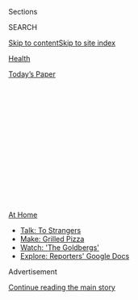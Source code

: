 <div id="app">

<div>

<div>

<div>

<div class="NYTAppHideMasthead css-1q2w90k e1suatyy0">

<div class="section css-ui9rw0 e1suatyy2">

<div class="css-eph4ug er09x8g0">

<div class="css-6n7j50">

</div>

<span class="css-1dv1kvn">Sections</span>

<div class="css-10488qs">

<span class="css-1dv1kvn">SEARCH</span>

</div>

[Skip to content](#site-content)[Skip to site
index](#site-index)

</div>

<div id="masthead-section-label" class="css-1wr3we4 eaxe0e00">

[Health](https://www.nytimes3xbfgragh.onion/section/health)

</div>

<div class="css-10698na e1huz5gh0">

</div>

</div>

<div id="masthead-bar-one" class="section hasLinks css-15hmgas e1csuq9d3">

<div class="css-uqyvli e1csuq9d0">

</div>

<div class="css-1uqjmks e1csuq9d1">

</div>

<div class="css-9e9ivx">

[](https://myaccount.nytimes3xbfgragh.onion/auth/login?response_type=cookie&client_id=vi)

</div>

<div class="css-1bvtpon e1csuq9d2">

[Today’s
Paper](https://www.nytimes3xbfgragh.onion/section/todayspaper)

</div>

</div>

</div>

</div>

<div data-aria-hidden="false">

<div id="site-content" data-role="main">

<div>

<div class="css-1aor85t" style="opacity:0.000000001;z-index:-1;visibility:hidden">

<div class="css-1hqnpie">

<div class="css-epjblv">

<span class="css-17xtcya">[Health](/section/health)</span><span class="css-x15j1o">|</span><span class="css-fwqvlz">Is
Telemedicine Here to
Stay?</span>

</div>

<div class="css-k008qs">

<div class="css-1iwv8en">

<span class="css-18z7m18"></span>

<div>

</div>

</div>

<span class="css-1n6z4y">https://nyti.ms/33jkP1N</span>

<div class="css-1705lsu">

<div class="css-4xjgmj">

<div class="css-4skfbu" data-role="toolbar" data-aria-label="Social Media Share buttons, Save button, and Comments Panel with current comment count" data-testid="share-tools">

  - 
  - 
  - 
  - 
    
    <div class="css-6n7j50">
    
    </div>

  - 
  - 

</div>

</div>

</div>

</div>

</div>

</div>

<div id="NYT_TOP_BANNER_REGION" class="css-13pd83m">

<div>

<div id="maps-athome-menu" class="section interactive-content interactive-size-medium css-1edisqu">

<div class="css-17ih8de interactive-body">

<div class="at-home-nav__innerContainer">

<div class="at-home-nav__title">

[At
Home](https://www.nytimes3xbfgragh.onion/spotlight/at-home?action=click&pgtype=Article&state=default&region=TOP_BANNER&context=at_home_menu)

</div>

  - [Talk: To
    Strangers](https://www.nytimes3xbfgragh.onion/2020/08/03/well/family/the-benefits-of-talking-to-strangers.html?action=click&pgtype=Article&state=default&region=TOP_BANNER&context=at_home_menu)
  - [Make: Grilled
    Pizza](https://www.nytimes3xbfgragh.onion/2020/08/01/at-home/coronavirus-make-pizza-on-a-grill.html?action=click&pgtype=Article&state=default&region=TOP_BANNER&context=at_home_menu)
  - [Watch: 'The
    Goldbergs'](https://www.nytimes3xbfgragh.onion/2020/07/31/arts/television/goldbergs-abc-stream.html?action=click&pgtype=Article&state=default&region=TOP_BANNER&context=at_home_menu)
  - [Explore: Reporters' Google
    Docs](https://www.nytimes3xbfgragh.onion/interactive/2020/at-home/even-more-reporters-editors-diaries-lists-recommendations.html?action=click&pgtype=Article&state=default&region=TOP_BANNER&context=at_home_menu)

</div>

</div>

</div>

</div>

</div>

<div id="top-wrapper" class="css-1sy8kpn">

<div id="top-slug" class="css-l9onyx">

Advertisement

</div>

[Continue reading the main
story](#after-top)

<div class="ad top-wrapper" style="text-align:center;height:100%;display:block;min-height:250px">

<div id="top" class="place-ad" data-position="top" data-size-key="top">

</div>

</div>

<div id="after-top">

</div>

</div>

<div>

<div id="sponsor-wrapper" class="css-1hyfx7x">

<div id="sponsor-slug" class="css-19vbshk">

Supported by

</div>

[Continue reading the main
story](#after-sponsor)

<div id="sponsor" class="ad sponsor-wrapper" style="text-align:center;height:100%;display:block">

</div>

<div id="after-sponsor">

</div>

</div>

<div class="css-186x18t">

</div>

<div class="css-1vkm6nb ehdk2mb0">

# Is Telemedicine Here to Stay?

</div>

The answer largely depends on whether Medicare and private health
insurers will adequately cover virtual doctor visits once coronavirus
outbreaks subside.

<div class="css-79elbk" data-testid="photoviewer-wrapper">

<div class="css-z3e15g" data-testid="photoviewer-wrapper-hidden">

</div>

<div class="css-1a48zt4 ehw59r15" data-testid="photoviewer-children">

![<span class="css-16f3y1r e13ogyst0" data-aria-hidden="true">While
David Collins of Houston appreciates the ease of telemedicine, he
sometimes prefers an in-person doctor’s visit. “If you break your arm,
an e-visit isn’t going to help you at all,” he
said.</span><span class="css-cnj6d5 e1z0qqy90" itemprop="copyrightHolder"><span class="css-1ly73wi e1tej78p0">Credit...</span><span><span>Callaghan
O'Hare for The New York
Times</span></span></span>](https://static01.graylady3jvrrxbe.onion/images/2020/07/23/science/00VIRUS-TELEHEALTH1/00VIRUS-TELEHEALTH1-articleLarge-v2.jpg?quality=75&auto=webp&disable=upscale)

</div>

</div>

<div class="css-18e8msd">

<div class="css-vp77d3 epjyd6m0">

<div class="css-hus3qt ey68jwv0" data-aria-hidden="true">

[![Reed
Abelson](https://static01.graylady3jvrrxbe.onion/images/2018/07/16/multimedia/author-reed-abelson/author-reed-abelson-thumbLarge.png
"Reed Abelson")](https://www.nytimes3xbfgragh.onion/by/reed-abelson)

</div>

<div class="css-1baulvz">

By [<span class="css-1baulvz last-byline" itemprop="name">Reed
Abelson</span>](https://www.nytimes3xbfgragh.onion/by/reed-abelson)

</div>

</div>

  - Aug. 3,
    2020

  - 
    
    <div class="css-4xjgmj">
    
    <div class="css-d8bdto" data-role="toolbar" data-aria-label="Social Media Share buttons, Save button, and Comments Panel with current comment count" data-testid="share-tools">
    
      - 
      - 
      - 
      - 
        
        <div class="css-6n7j50">
        
        </div>
    
      - 
      - 
    
    </div>
    
    </div>

</div>

</div>

<div class="section meteredContent css-1r7ky0e" name="articleBody" itemprop="articleBody">

<div class="css-1fanzo5 StoryBodyCompanionColumn">

<div class="css-53u6y8">

Telemedicine is having its moment. Over the last few months, millions of
people have relied on video or telephone calls to talk to their doctors.
But as the pandemic moves across the United States, and eventually
recedes in some places, how long will the moment last?

While patients used virtual visits to avoid overcrowded and potentially
infectious doctor’s offices or emergency rooms, many are returning to
face-to-face appointments in cities where the threat has subsided.

And insurance payments for telehealth services, especially at full cost,
may only be temporary.

Medicare’s coverage of a broad range of services is slated to end when
the coronavirus no longer poses a public health emergency. Private
insurers, which followed the federal government’s lead, could revert to
paying doctors for virtual visits at a fraction of the cost for
traditional visits, if anything at all.

Some of the nation’s biggest insurers, like UnitedHealthcare and Anthem,
say they haven’t decided beyond September or October on whether to
extend the policies they adopted that allowed for coverage in lieu of
doctors’ visits during the coronavirus crisis.

</div>

</div>

<div class="css-1fanzo5 StoryBodyCompanionColumn">

<div class="css-53u6y8">

“The concern everyone in the industry has is that reimbursement is in
jeopardy,” said Dr. Mia Levy, the director of the cancer center at Rush
University Medical Center in Chicago, which treated patients virtually
during the height of the pandemic. “Because of telehealth, we were able
to stay actively engaged with our patients,” she said.

While there is broad bipartisan support for telehealth coverage,
Congress would have to pass specific legislation to make some of
Medicare’s changes permanent.

“Reversing course would be a mistake,” said Seema Verma, the
administrator for the federal program, which reimbursed doctors the same
for virtual visits, including those over the telephone, as for in-person
ones and relaxed rules about who can use telemedicine.

About [nine million people under traditional
Medicare](https://www.healthaffairs.org/do/10.1377/hblog20200715.454789/full/)used
telemedicine services during the early months of the crisis. Early data
does not show wide variations in use by race or ethnicity.

“It was really a no-brainer for us,” Ms. Verma said.

And spending on telemedicine services during the first peak of the
coronavirus pandemic in the United States underscores the demand. In
addition to federal spending through Medicare, nearly $4 billion was
billed nationally for telehealth visits during March and April, compared
to less than $60 million for the same two months of 2019, according to
FAIR Health, a nonprofit group that analyzes private health insurance
claims.

</div>

</div>

<div class="css-1fanzo5 StoryBodyCompanionColumn">

<div class="css-53u6y8">

But to convince insurers they should continue paying for virtual care,
doctors must demonstrate they can move beyond treating simple
respiratory infections to caring for patients with chronic conditions
like depression or diabetes. “From the perspective of managing the cost
and quality, there’s a lot we don’t know about telemedicine,” said Dr.
Rahul Rajkumar, the chief medical officer at Blue Cross Blue Shield of
North Carolina.

BlueCross BlueShield of Tennessee [says it is the first major
insurer](https://bcbstnews.com/pressreleases/bluecross-making-in-network-telehealth-services-permanent/)
to make coverage of telehealth services permanent, but it has not yet
determined how much it will eventually pay for the care. A few insurers,
including Cigna and the Blue Cross plan in North Carolina, said they
will continue to cover telehealth services at pandemic levels through
the end of the year.

“We need to give providers time to get more comfortable,” said Dr. Scott
Josephs, the chief medical officer for Cigna. To make remote medicine
successful and worthwhile, doctors and medical groups need to invest in
technology and train staff. “If they don’t have the time, they won’t
make the investments,” he said.

</div>

</div>

<div class="css-79elbk" data-testid="photoviewer-wrapper">

<div class="css-z3e15g" data-testid="photoviewer-wrapper-hidden">

</div>

<div class="css-1a48zt4 ehw59r15" data-testid="photoviewer-children">

![<span class="css-16f3y1r e13ogyst0" data-aria-hidden="true">Dr. Meeta
Shah taking telemedicine calls at Rush University Medical Center in
Chicago in
March.</span><span class="css-cnj6d5 e1z0qqy90" itemprop="copyrightHolder"><span class="css-1ly73wi e1tej78p0">Credit...</span><span>Danielle
Scruggs for The New York
Times</span></span>](https://static01.graylady3jvrrxbe.onion/images/2020/07/23/science/00VIRUS-TELEHEALTH2/merlin_170137515_416199cc-d0d6-428c-b307-0139a1f40972-articleLarge.jpg?quality=75&auto=webp&disable=upscale)

</div>

</div>

<div class="css-1fanzo5 StoryBodyCompanionColumn">

<div class="css-53u6y8">

The biggest hurdle to widespread adoption by both the government and
insurers is the potential cost.

Lawmakers are reluctant to pass any bill that would significantly add to
Medicare’s budget, with the government already spending a total of some
$750 billion a year.

And private insurers see telemedicine as a way to save them money, said
Sabrina Corlette, a research professor at Georgetown University, who
helped author [a recent
report](https://www.rwjf.org/en/library/research/2020/06/the-covid-19-pandemic-insurer-insights-into-challenges-implications-and-lessons-learned.html?cid=xem_other_unpd_ini:moni_dte:20200629_des:insurer%20insight)
on how the companies responded to the pandemic. “Unless they are
required to by the states or federal government, a lot of carriers will
try to reimburse less for telehealth than an in-person visit,” she said.

</div>

</div>

<div class="css-1fanzo5 StoryBodyCompanionColumn">

<div class="css-53u6y8">

For those at risk, telemedicine is particularly valuable. When a fever
sent Susan Varak, 45, who has breast cancer, to the emergency room
during the height of Chicago’s outbreak in April, she felt as if she
were “walking into this war zone,” she said, because she was so
terrified of catching the virus.

She appreciates she still can see her oncologist remotely. “I don’t
think it’s absolutely necessary to be face-to-face every couple of
weeks,” she said.

Other patients like the convenience. David Collins, 67, didn’t have a
choice when he had a 20-minute video visit in March to rule out a
diagnosis of coronavirus. [Like many practices during the
pandemic](https://www.nytimes3xbfgragh.onion/2020/03/11/health/telemedicine-coronavirus.html),
the Kelsey-Seybold Clinic, a large physician group in Houston, was not
allowing most patients to come in.

“I loved it because it saved me a lot of time.” he said, adding “I’d
much rather do that than drive across town and look for parking.”

But, a few months later, he didn’t hesitate to go to the clinic for his
checkup. “There’s a little more hands-on required,” he explained, like
getting a physical exam and having his blood pressure taken. Not
everything can be done virtually, he said. “If you break your arm, an
e-visit isn’t going to help you at all,” he said.

After seeing about 90 percent of its patients virtually, Kelsey-Seybold
has “almost flip-flopped back,” said Dr. Donnie Aga, an internist who
oversees telehealth for the group. Most patients seem to prefer an
in-person appointment. “You could really see that people missed coming
in,” he said.

With coronavirus cases now at epidemic levels in Texas, the clinic wants
to shift to dividing visits to half virtual, half in person. “You’ve got
to have a balance, for sure,” Dr. Aga said.

</div>

</div>

<div class="css-1fanzo5 StoryBodyCompanionColumn">

<div class="css-53u6y8">

But how doctors and insurers can do that is still unknown.

“We need to see where the equilibrium ends up,” said Dr. Andrea Gelzer,
the corporate chief medical officer for AmeriHealth Caritas, a Medicaid
managed care company. “If the total number of visits far exceeds
pre-Covid, I don’t think that’s sustainable,” she said. Additional
visits that do not improve patients’ health will only result in higher
costs.

</div>

</div>

<div class="css-79elbk" data-testid="photoviewer-wrapper">

<div class="css-z3e15g" data-testid="photoviewer-wrapper-hidden">

</div>

<div class="css-1a48zt4 ehw59r15" data-testid="photoviewer-children">

<div class="css-1xdhyk6 erfvjey0">

<span class="css-1ly73wi e1tej78p0">Image</span>

<div class="css-zjzyr8">

<div data-testid="lazyimage-container" style="height:257.77777777777777px">

</div>

</div>

</div>

<span class="css-16f3y1r e13ogyst0" data-aria-hidden="true">Dr. Donnie
Aga oversees telehealth at Kelsey-Seybold in Houston, which has seen
telemedicine rise and fall in waves since the pandemic began. “You’ve
got to have a balance, for sure,” he
said.</span><span class="css-cnj6d5 e1z0qqy90" itemprop="copyrightHolder"><span class="css-1ly73wi e1tej78p0">Credit...</span><span>Callaghan
O'Hare for The New York Times</span></span>

</div>

</div>

<div class="css-1fanzo5 StoryBodyCompanionColumn">

<div class="css-53u6y8">

Doctors have to be more discriminating about which patients to see
remotely, said Rita Numerof, a health care consultant.

Telemedicine “was a solution to an immediate problem,” she said, and
doctors did not have clear criteria about who should be seen, under what
circumstances and for which conditions.

Many in Congress are already convinced that Medicare should continue the
current coverage. “The Covid-19 pandemic has been a trial by fire, but
the experience to date has made clear that the health care system is
ready for broader access to telehealth on a permanent basis,” said Sen.
Ron Wyden of Oregon, a Democrat who introduced legislation earlier this
month.

On Thursday, Sen. Lamar Alexander of Tennessee, a Republican and chair
of the Senate health committee, introduced the Telehealth Modernization
Act, which would also make some changes permanent. The experience of the
previous four months “will likely mean that hundreds of millions of
physician-patient visits will be remote or online that were in-person
before,” he said.

Since May, nearly 20 telemedicine bills have been brought to the House
floor and about the same number in the Senate, said Miranda Franco, a
senior policy adviser for the law firm Holland & Knight. She thinks
legislation will be passed by the end of the year.

</div>

</div>

<div class="css-1fanzo5 StoryBodyCompanionColumn">

<div class="css-53u6y8">

While some lawmakers favor permanently expanding Medicare payment for a
broad range of telemedicine services, others are concerned about the
technology’s cost and potential for fraud. “Now you’re talking about
reimbursing services we haven’t reimbursed before,” Ms. Franco said.

Some patients say telemedicine is not a substitute for in-person care.
Jorge Cueto, who is in his mid-20s, said a virtual visit is often an
additional step before going to the doctor’s office for, say, a sore
throat.

“It’s another fee, it’s another gating mechanism,” he said.

His parents, who are not fluent in English, prefer going to the doctor’s
office because they find it easier to communicate in person, he said,
and they have difficulty setting up video calls. “I don’t think they
would be willing opt for telehealth if they weren’t required to do it,”
Mr. Cueto said.

Others may not have access to a computer or smartphone to connect for
video visits, and insurers are particularly wary of doctors charging for
phone calls to follow up on lab results or tell someone to come to the
office.

Even patients who have cellphones may not be able to afford a lengthy
consultation, Dr. Levy said. She and her colleagues discovered some
people stopped answering their phones at the end of the month because
they had run out of minutes. “That was very eye-opening to us,” she
said.

Some proponents argue the goal of telemedicine should not be to lower
health care costs over all. One of its main benefits is improving
patients’ access to care, said Dr. Ateev Mehrotra, a professor of health
care policy at Harvard Medical School, adding that it would be foolish
to expect savings if more people also get treatment. “Those don’t
reconcile,” he said.

Insurers should evaluate whether telemedicine is more effective for
treating conditions like depression than it is for, say, cancer. They
could then make those distinctions in reimbursing for virtual visits, he
said, just as they do for different prescription drugs.

“There should be no single telemedicine policy,” Dr. Mehrotra said.

</div>

</div>

<div>

</div>

</div>

<div>

</div>

<div>

</div>

<div>

</div>

<div>

<div id="bottom-wrapper" class="css-1ede5it">

<div id="bottom-slug" class="css-l9onyx">

Advertisement

</div>

[Continue reading the main
story](#after-bottom)

<div id="bottom" class="ad bottom-wrapper" style="text-align:center;height:100%;display:block;min-height:90px">

</div>

<div id="after-bottom">

</div>

</div>

</div>

</div>

</div>

## Site Index

<div>

</div>

## Site Information Navigation

  - [© <span>2020</span> <span>The New York Times
    Company</span>](https://help.nytimes3xbfgragh.onion/hc/en-us/articles/115014792127-Copyright-notice)

<!-- end list -->

  - [NYTCo](https://www.nytco.com/)
  - [Contact
    Us](https://help.nytimes3xbfgragh.onion/hc/en-us/articles/115015385887-Contact-Us)
  - [Work with us](https://www.nytco.com/careers/)
  - [Advertise](https://nytmediakit.com/)
  - [T Brand Studio](http://www.tbrandstudio.com/)
  - [Your Ad
    Choices](https://www.nytimes3xbfgragh.onion/privacy/cookie-policy#how-do-i-manage-trackers)
  - [Privacy](https://www.nytimes3xbfgragh.onion/privacy)
  - [Terms of
    Service](https://help.nytimes3xbfgragh.onion/hc/en-us/articles/115014893428-Terms-of-service)
  - [Terms of
    Sale](https://help.nytimes3xbfgragh.onion/hc/en-us/articles/115014893968-Terms-of-sale)
  - [Site
    Map](https://spiderbites.nytimes3xbfgragh.onion)
  - [Help](https://help.nytimes3xbfgragh.onion/hc/en-us)
  - [Subscriptions](https://www.nytimes3xbfgragh.onion/subscription?campaignId=37WXW)

</div>

</div>

</div>

</div>

